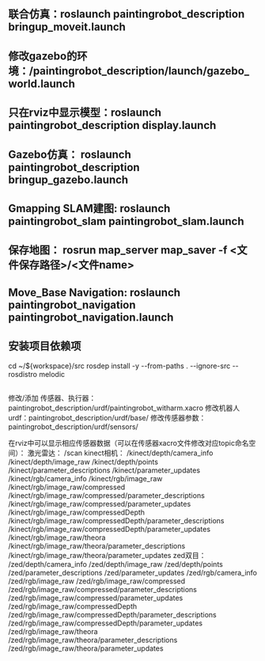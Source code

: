 ## 联合仿真：roslaunch paintingrobot_description bringup_moveit.launch 
## 修改gazebo的环境：/paintingrobot_description/launch/gazebo_world.launch
## 只在rviz中显示模型：roslaunch paintingrobot_description display.launch 
## Gazebo仿真： roslaunch paintingrobot_description bringup_gazebo.launch
## Gmapping SLAM建图: roslaunch paintingrobot_slam paintingrobot_slam.launch
## 保存地图： rosrun map_server map_saver -f <文件保存路径>/<文件name>
## Move_Base Navigation: roslaunch paintingrobot_navigation paintingrobot_navigation.launch

## 安装项目依赖项
cd ~/${workspace}/src
rosdep install -y --from-paths . --ignore-src --rosdistro melodic

## 
修改/添加 传感器、执行器：paintingrobot_description/urdf/paintingrobot_witharm.xacro
修改机器人urdf：paintingrobot_description/urdf/base/
修改传感器参数：paintingrobot_description/urdf/sensors/

在rviz中可以显示相应传感器数据（可以在传感器xacro文件修改对应topic命名空间）：
激光雷达：
/scan
kinect相机：
/kinect/depth/camera_info
/kinect/depth/image_raw
/kinect/depth/points
/kinect/parameter_descriptions
/kinect/parameter_updates
/kinect/rgb/camera_info
/kinect/rgb/image_raw
/kinect/rgb/image_raw/compressed
/kinect/rgb/image_raw/compressed/parameter_descriptions
/kinect/rgb/image_raw/compressed/parameter_updates
/kinect/rgb/image_raw/compressedDepth
/kinect/rgb/image_raw/compressedDepth/parameter_descriptions
/kinect/rgb/image_raw/compressedDepth/parameter_updates
/kinect/rgb/image_raw/theora
/kinect/rgb/image_raw/theora/parameter_descriptions
/kinect/rgb/image_raw/theora/parameter_updates
zed双目：
/zed/depth/camera_info
/zed/depth/image_raw
/zed/depth/points
/zed/parameter_descriptions
/zed/parameter_updates
/zed/rgb/camera_info
/zed/rgb/image_raw
/zed/rgb/image_raw/compressed
/zed/rgb/image_raw/compressed/parameter_descriptions
/zed/rgb/image_raw/compressed/parameter_updates
/zed/rgb/image_raw/compressedDepth
/zed/rgb/image_raw/compressedDepth/parameter_descriptions
/zed/rgb/image_raw/compressedDepth/parameter_updates
/zed/rgb/image_raw/theora
/zed/rgb/image_raw/theora/parameter_descriptions
/zed/rgb/image_raw/theora/parameter_updates
